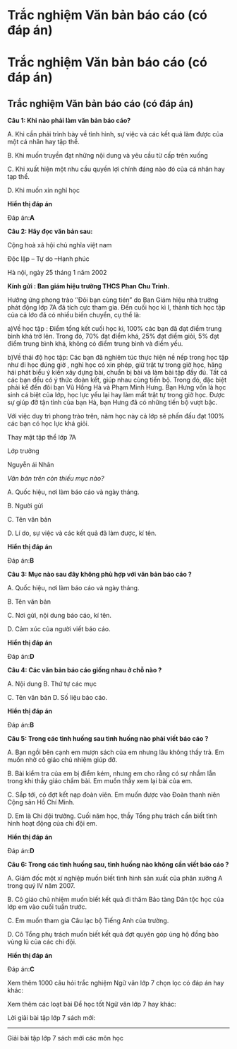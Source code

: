 # Trắc nghiệm Văn bản báo cáo (có đáp án)

# Trắc nghiệm Văn bản báo cáo (có đáp án)

## Trắc nghiệm Văn bản báo cáo (có đáp án)

**Câu 1: Khi nào phải làm văn bản báo cáo?**

A. Khi cần phải trình bày về tình hình, sự việc và các kết quả làm được của một cá nhân hay tập thể.

B. Khi muốn truyền đạt những nội dung và yêu cầu từ cấp trên xuống

C. Khi xuất hiện một nhu cầu quyền lợi chính đáng nào đó của cá nhân hay tạp thể.

D. Khi muốn xin nghỉ học

**Hiển thị đáp án**

Đáp án:**A**

**Câu 2: Hãy đọc văn bản sau:**

Cộng hoà xã hội chủ nghĩa việt nam

Độc lập – Tự do –Hạnh phúc

Hà nội, ngày 25 tháng 1 năm 2002

**Kính gửi : Ban giám hiệu trường THCS Phan Chu Trinh.**

Hưởng ứng phong trào ‘’Đôi bạn cùng tién” do Ban Giám hiệu nhà trường phát động lớp 7A đã tích cực tham gia. Đến cuối học kì I, thành tích học tập của cả lớo đã có nhiều biến chuyển, cụ thể là:

a)Về học tập : Điểm tổng kết cuối học kì, 100% các bạn đã đạt điểm trung bình khá trở lên. Trong đó, 70% đạt điểm khá, 25% đạt điểm giỏi, 5% đạt điểm trung bình khá, không có điểm trung bình và điểm yếu.

b)Về thái độ học tập: Các bạn đã nghiêm túc thực hiện nề nếp trong học tập như đi học đúng giờ , nghỉ học có xin phép, giữ trật tự trong giờ học, hăng hái phát biểu ý kiến xây dựng bài, chuẩn bị bài và làm bài tập đầy đủ. Tất cả các bạn đều có ý thức đoàn kết, giúp nhau cùng tiến bộ. Trong đó, đặc biệt phải kể đến đôi bạn Vũ Hồng Hà và Phạm Minh Hưng. Bạn Hưng vốn là học sinh cá biệt của lớp, học lực yếu lại hay làm mất trật tự trong giờ học. Được sự giúp đỡ tận tình của bạn Hà, bạn Hưng đã có những tiến bộ vượt bậc.

Với việc duy trì phong trào trên, năm học này cả lớp sẽ phấn đấu đạt 100% các bạn có học lực khá giỏi.

Thay mặt tập thể lớp 7A

Lớp trưởng

Nguyễn ái Nhân

_Văn bản trên còn thiếu mục nào?_

A. Quốc hiệu, nơi làm báo cáo và ngày tháng.

B. Người gửi

C. Tên văn bản

D. Lí do, sự việc và các kết quả đã làm được, kí tên.

**Hiển thị đáp án**

Đáp án:**B**

**Câu 3: Mục nào sau đây không phù hợp với văn bản báo cáo ?**

A. Quốc hiệu, nơi làm báo cáo và ngày tháng.

B. Tên văn bản

C. Nơi gửi, nội dung báo cáo, kí tên.

D. Cảm xúc của người viết báo cáo.

**Hiển thị đáp án**

Đáp án:**D**

**Câu 4: Các văn bản báo cáo giống nhau ở chỗ nào ?**

A. Nội dung B. Thứ tự các mục

C. Tên văn bản D. Số liệu báo cáo.

**Hiển thị đáp án**

Đáp án:**B**

**Câu 5: Trong các tình huống sau tình huống nào phải viết báo cáo ?**

A. Bạn ngồi bên cạnh em mượn sách của em nhưng lâu không thấy trả. Em muốn nhờ cô giáo chủ nhiệm giúp đỡ.

B. Bài kiểm tra của em bị điểm kém, nhưng em cho rằng có sự nhầm lẫn trong khi thầy giáo chấm bài. Em muốn thầy xem lại bài của em.

C. Sắp tới, có đợt kết nạp đoàn viên. Em muốn được vào Đoàn thanh niên Cộng sản Hồ Chí Minh.

D. Em là Chi đội trưởng. Cuối năm học, thầy Tổng phụ trách cần biết tình hình hoạt động của chi đội em. 

**Hiển thị đáp án**

Đáp án:**D**

**Câu 6: Trong các tình huống sau, tình huống nào không cần viết báo cáo ?**

A. Giám đốc một xí nghiệp muốn biết tình hình sản xuất của phân xưởng A trong quý IV năm 2007.

B. Cô giáo chủ nhiệm muốn biết kết quả đi thăm Bảo tàng Dân tộc học của lớp em vào cuối tuần trước.

C. Em muốn tham gia Câu lạc bộ Tiếng Anh của trường.

D. Cô Tổng phụ trách muốn biết kết quả đợt quyên góp ủng hộ đồng bào vùng lũ của các chi đội.

**Hiển thị đáp án**

Đáp án:**C**

Xem thêm 1000 câu hỏi trắc nghiệm Ngữ văn lớp 7 chọn lọc có đáp án hay khác:

Xem thêm các loạt bài Để học tốt Ngữ văn lớp 7 hay khác:

Lời giải bài tập lớp 7 sách mới:

* * *

Giải bài tập lớp 7 sách mới các môn học
